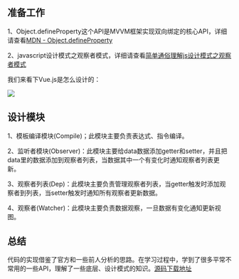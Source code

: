 ## 准备工作

1、Object.defineProperty这个API是MVVM框架实现双向绑定的核心API，详细请查看<a href="https://developer.mozilla.org/zh-CN/docs/Web/JavaScript/Reference/Global_Objects/Object/defineProperty">MDN - Object.defineProperty</a>

2、javascript设计模式之观察者模式，详细请查看<a href="https://blog.csdn.net/she5684346/article/details/81043913">简单通俗理解js设计模式之观察者模式</a>

我们来看下Vue.js是怎么设计的：

<img src="https://cn.vuejs.org/images/data.png">

## 设计模块
1、模板编译模块(Compile)；此模块主要负责表达式、指令编译。

2、监听者模块(Observer)：此模块主要给data数据添加getter和setter，并且把data里的数据添加到观察者列表，当数据其中一个有变化时通知观察者列表更新。

3、观察者列表(Dep)：此模块主要负责管理观察者列表，当getter触发时添加观察者到列表，当setter触发时通知所有观察者更新数据。

4、观察者(Watcher)：此模块主要负责数据观察，一旦数据有变化通知更新视图。

## 总结
代码的实现借鉴了官方和一些前人分析的思路。在学习过程中，学到了很多平常不常用的一些API，理解了一些底层、设计模式的知识。<a href="https://github.com/Tanghailun/VueSimpleEdition.git">源码下载地址</a>
